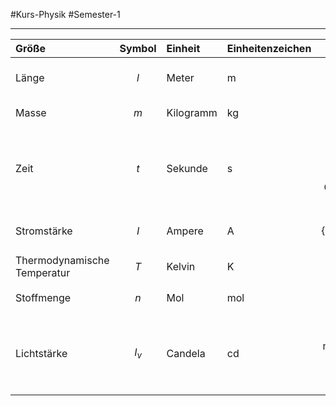 #Kurs-Physik  #Semester-1

---

| Größe                       | Symbol | Einheit   | Einheitenzeichen |                                                                                                             Definition der Einheit                                                                                                            |
| :-------------------------- | :----: | :-------- | ---------------- | :-------------------------------------------------------------------------------------------------------------------------------------------------------------------------------------------------------------------------------------------: |
| Länge                       |   $l$  | Meter     | m                |                                                                     Länge der Strecke, die Licht im Vakuum während der Dauer von $\frac{1}{299792458}$ Sekunden zurücklegt                                                                    |
| Masse                       |   $m$  | Kilogramm | kg               |                                                                                               über den Wert der Planck'schen Naturkonstante $h$                                                                                               |
| Zeit                        |   $t$  | Sekunde   | s                |                    Das $9,192631770\cdot10^{9}$ fache der Periedendauer der dem Übergang zwischen den beiden Hyperfeinstrukturniveaus des Grundzustandes von Atomen des Cäsium-Isotops $^{133}Cs$ entsprechenden Strahlung                    |
| Stromstärke                 |   $I$  | Ampere    | A                |                                                                                       $1 A=\frac{1}{1/1,602176654*10\cdot10^{-19}\frac{e}{\mathrm{s}}}$                                                                                       |
| Thermodynamische Temperatur |   $T$  | Kelvin    | K                |                                                                                        über den Wert der Boltzmann'schen Naturkonstante $\mathrm{k_B}$                                                                                        |
| Stoffmenge                  |   $n$  | Mol       | mol              |                                                                                    Ein Mol eines Stoffes enthält genau $6,02215076*10\cdot10^{23}$ Teilchen                                                                                   |
| Lichtstärke                 |  $I_v$ | Candela   | cd               | Die Lichtstärke in einer bestimmten Richtung einer Strahlungsquelle, die monochromatische Strahlung der Frequenz $540\cdot10^{12}\mathrm{Hz}$ aussendet und deren Strahlstärke in dieser Richtung $\frac{1}{683}$ Watt pro Steradiant beträgt |